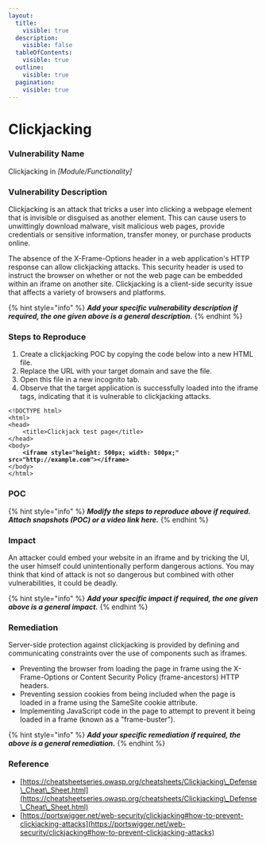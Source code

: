 ```yaml
---
layout:
  title:
    visible: true
  description:
    visible: false
  tableOfContents:
    visible: true
  outline:
    visible: true
  pagination:
    visible: true
---
```


# Clickjacking

### **Vulnerability Name**

Clickjacking in _\[Module/Functionality]_

### **Vulnerability Description**

Clickjacking is an attack that tricks a user into clicking a webpage element that is invisible or disguised as another element. This can cause users to unwittingly download malware, visit malicious web pages, provide credentials or sensitive information, transfer money, or purchase products online.

The absence of the X-Frame-Options header in a web application's HTTP response can allow clickjacking attacks. This security header is used to instruct the browser on whether or not the web page can be embedded within an iframe on another site. Clickjacking is a client-side security issue that affects a variety of browsers and platforms.

{% hint style="info" %}
_**Add your specific vulnerability description if required, the one given above is a general description.**_
{% endhint %}

### **Steps to Reproduce**

1. Create a clickjacking POC by copying the code below into a new HTML file.
2. Replace the URL with your target domain and save the file.
3. Open this file in a new incognito tab.
4. Observe that the target application is successfully loaded into the iframe tags, indicating that it is vulnerable to clickjacking attacks.

<pre class="language-html" data-overflow="wrap" data-line-numbers data-full-width="false"><code class="lang-html">&#x3C;!DOCTYPE html>
&#x3C;html>
&#x3C;head>
	&#x3C;title>Clickjack test page&#x3C;/title>
&#x3C;/head>
&#x3C;body>
<strong>	&#x3C;iframe style="height: 500px; width: 500px;" src="http://example.com">&#x3C;/iframe>
</strong>&#x3C;/body>
&#x3C;/html>
</code></pre>

### POC

{% hint style="info" %}
_**Modify the steps to reproduce above if required. Attach snapshots (POC) or a video link here.**_
{% endhint %}

### **Impact**

An attacker could embed your website in an iframe and by tricking the UI, the user himself could unintentionally perform dangerous actions. You may think that kind of attack is not so dangerous but combined with other vulnerabilities, it could be deadly.

{% hint style="info" %}
_**Add your specific impact if required, the one given above is a general impact.**_
{% endhint %}

### **Remediation**

Server-side protection against clickjacking is provided by defining and communicating constraints over the use of components such as iframes.

* Preventing the browser from loading the page in frame using the X-Frame-Options or Content Security Policy (frame-ancestors) HTTP headers.
* Preventing session cookies from being included when the page is loaded in a frame using the SameSite cookie attribute.
* Implementing JavaScript code in the page to attempt to prevent it being loaded in a frame (known as a "frame-buster").

{% hint style="info" %}
_**Add your specific remediation if required, the above is a general remediation.**_
{% endhint %}

### Reference

* [https://cheatsheetseries.owasp.org/cheatsheets/Clickjacking\_Defense\_Cheat\_Sheet.html](https://cheatsheetseries.owasp.org/cheatsheets/Clickjacking\_Defense\_Cheat\_Sheet.html)
* [https://portswigger.net/web-security/clickjacking#how-to-prevent-clickjacking-attacks](https://portswigger.net/web-security/clickjacking#how-to-prevent-clickjacking-attacks)
